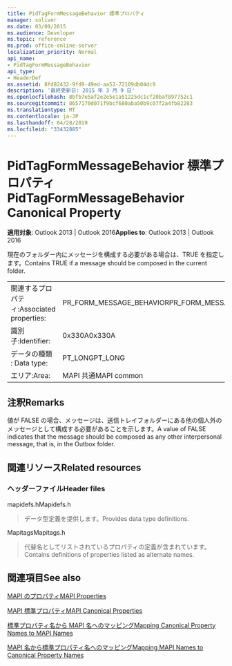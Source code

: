 ```yaml
---
title: PidTagFormMessageBehavior 標準プロパティ
manager: soliver
ms.date: 03/09/2015
ms.audience: Developer
ms.topic: reference
ms.prod: office-online-server
localization_priority: Normal
api_name:
- PidTagFormMessageBehavior
api_type:
- HeaderDef
ms.assetid: 8fd82432-9fd9-49ed-aa52-72109db04dc9
description: '最終更新日: 2015 年 3 月 9 日'
ms.openlocfilehash: 8bfb7e5af2e2e5e1a51225dc1cf20baf897752c1
ms.sourcegitcommit: 8657170d071f9bcf680aba50b9c07f2a4fb82283
ms.translationtype: MT
ms.contentlocale: ja-JP
ms.lasthandoff: 04/28/2019
ms.locfileid: "33432885"
---
```

# <a name="pidtagformmessagebehavior-canonical-property"></a><span data-ttu-id="6c40d-103">PidTagFormMessageBehavior 標準プロパティ</span><span class="sxs-lookup"><span data-stu-id="6c40d-103">PidTagFormMessageBehavior Canonical Property</span></span>

  
  
<span data-ttu-id="6c40d-104">**適用対象**: Outlook 2013 | Outlook 2016</span><span class="sxs-lookup"><span data-stu-id="6c40d-104">**Applies to**: Outlook 2013 | Outlook 2016</span></span> 
  
<span data-ttu-id="6c40d-105">現在のフォルダー内にメッセージを構成する必要がある場合は、TRUE を指定します。</span><span class="sxs-lookup"><span data-stu-id="6c40d-105">Contains TRUE if a message should be composed in the current folder.</span></span> 
  
|||
|:-----|:-----|
|<span data-ttu-id="6c40d-106">関連するプロパティ:</span><span class="sxs-lookup"><span data-stu-id="6c40d-106">Associated properties:</span></span>  <br/> |<span data-ttu-id="6c40d-107">PR_FORM_MESSAGE_BEHAVIOR</span><span class="sxs-lookup"><span data-stu-id="6c40d-107">PR_FORM_MESSAGE_BEHAVIOR</span></span>  <br/> |
|<span data-ttu-id="6c40d-108">識別子:</span><span class="sxs-lookup"><span data-stu-id="6c40d-108">Identifier:</span></span>  <br/> |<span data-ttu-id="6c40d-109">0x330A</span><span class="sxs-lookup"><span data-stu-id="6c40d-109">0x330A</span></span>  <br/> |
|<span data-ttu-id="6c40d-110">データの種類 : </span><span class="sxs-lookup"><span data-stu-id="6c40d-110">Data type:</span></span>  <br/> |<span data-ttu-id="6c40d-111">PT_LONG</span><span class="sxs-lookup"><span data-stu-id="6c40d-111">PT_LONG</span></span>  <br/> |
|<span data-ttu-id="6c40d-112">エリア:</span><span class="sxs-lookup"><span data-stu-id="6c40d-112">Area:</span></span>  <br/> |<span data-ttu-id="6c40d-113">MAPI 共通</span><span class="sxs-lookup"><span data-stu-id="6c40d-113">MAPI common</span></span>  <br/> |
   
## <a name="remarks"></a><span data-ttu-id="6c40d-114">注釈</span><span class="sxs-lookup"><span data-stu-id="6c40d-114">Remarks</span></span>

<span data-ttu-id="6c40d-115">値が FALSE の場合、メッセージは、送信トレイフォルダーにある他の個人外のメッセージとして構成する必要があることを示します。</span><span class="sxs-lookup"><span data-stu-id="6c40d-115">A value of FALSE indicates that the message should be composed as any other interpersonal message, that is, in the Outbox folder.</span></span> 
  
## <a name="related-resources"></a><span data-ttu-id="6c40d-116">関連リソース</span><span class="sxs-lookup"><span data-stu-id="6c40d-116">Related resources</span></span>

### <a name="header-files"></a><span data-ttu-id="6c40d-117">ヘッダーファイル</span><span class="sxs-lookup"><span data-stu-id="6c40d-117">Header files</span></span>

<span data-ttu-id="6c40d-118">mapidefs.h</span><span class="sxs-lookup"><span data-stu-id="6c40d-118">Mapidefs.h</span></span>
  
> <span data-ttu-id="6c40d-119">データ型定義を提供します。</span><span class="sxs-lookup"><span data-stu-id="6c40d-119">Provides data type definitions.</span></span>
    
<span data-ttu-id="6c40d-120">Mapitags</span><span class="sxs-lookup"><span data-stu-id="6c40d-120">Mapitags.h</span></span>
  
> <span data-ttu-id="6c40d-121">代替名としてリストされているプロパティの定義が含まれています。</span><span class="sxs-lookup"><span data-stu-id="6c40d-121">Contains definitions of properties listed as alternate names.</span></span>
    
## <a name="see-also"></a><span data-ttu-id="6c40d-122">関連項目</span><span class="sxs-lookup"><span data-stu-id="6c40d-122">See also</span></span>



[<span data-ttu-id="6c40d-123">MAPI のプロパティ</span><span class="sxs-lookup"><span data-stu-id="6c40d-123">MAPI Properties</span></span>](mapi-properties.md)
  
[<span data-ttu-id="6c40d-124">MAPI 標準プロパティ</span><span class="sxs-lookup"><span data-stu-id="6c40d-124">MAPI Canonical Properties</span></span>](mapi-canonical-properties.md)
  
[<span data-ttu-id="6c40d-125">標準プロパティ名から MAPI 名へのマッピング</span><span class="sxs-lookup"><span data-stu-id="6c40d-125">Mapping Canonical Property Names to MAPI Names</span></span>](mapping-canonical-property-names-to-mapi-names.md)
  
[<span data-ttu-id="6c40d-126">MAPI 名から標準プロパティ名へのマッピング</span><span class="sxs-lookup"><span data-stu-id="6c40d-126">Mapping MAPI Names to Canonical Property Names</span></span>](mapping-mapi-names-to-canonical-property-names.md)

